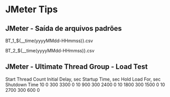 # JMeter Tips

## JMeter - Saída de arquivos padrões

BT_1_${__time(yyyyMMdd-HHmmss)}.csv

BT_2_${__time(yyyyMMdd-HHmmss)}.csv


## JMeter - Ultimate Thread Group - Load Test

Start Thread Count	Initial Delay, sec	Startup Time, sec	Hold Load For, sec	Shutdown Time
10	0	300	3300	0
10	900	300	2400	0
10	1800	300	1500	0
10	2700	300	600	0
